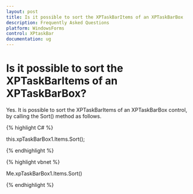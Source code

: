 ```yaml
---
layout: post
title: Is it possible to sort the XPTaskBarItems of an XPTaskBarBox
description: Frequently Asked Questions
platform: WindowsForms
control: XPtaskBar
documentation: ug
---
```

# Is it possible to sort the XPTaskBarItems of an XPTaskBarBox?

Yes. It is possible to sort the XPTaskBarItems of an XPTaskBarBox control, by calling the Sort() method as follows.

{% highlight C# %}  

 this.xpTaskBarBox1.Items.Sort();

{% endhighlight %}

 

{% highlight vbnet %} 

Me.xpTaskBarBox1.Items.Sort()

{% endhighlight %}